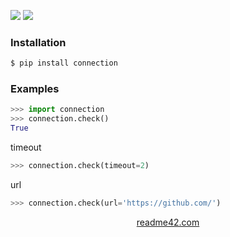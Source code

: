 [![](https://img.shields.io/badge/released-2021.1.5-green.svg?longCache=True)](https://pypi.org/project/connection/)
[![](https://img.shields.io/badge/license-Unlicense-blue.svg?longCache=True)](https://unlicense.org/)

### Installation
```bash
$ pip install connection
```

### Examples
```python
>>> import connection
>>> connection.check()
True
```

timeout
```python
>>> connection.check(timeout=2)
```

url
```python
>>> connection.check(url='https://github.com/')
```

<p align="center">
    <a href="https://readme42.com/">readme42.com</a>
</p>

